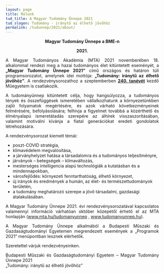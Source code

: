 ```yaml
---
layout: page
title: Rólunk
tud_title: A Magyar Tudomány Ünnepe 2021
tud_slogen: Tudomány - iránytű az élhető jövőhöz
permalink: /tudunnep/2021/about/
---
```


<p style="text-align: center; font-weight:bold;">Magyar Tudomány Ünnepe a BME-n</p>

<p style="text-align: center; font-weight:bold;">2021.</p>

<p style="text-align: justify">A Magyar Tudományos Akadémia (MTA) 2021 novemberében 18. alkalommal rendezi meg a hazai tudományos élet kitüntetett eseményét, a <b>„Magyar Tudomány Ünnepe 2021”</b> című országos és határon túli programsorozatot, amelynek idei mottója: <b>„Tudomány: iránytű az élhető jövőhöz”</b>. A rendezvénysorozathoz a szeptemberben <a href="http://www.bme.hu/hirek/20210903/Az_oktatas_a_kutatas_es_az_ujito_innovacio_egyszerre_jelen_van_egyetemunkon" target="_blank" ><b>240. tanévét</b></a> kezdő Műegyetem is csatlakozik. </p>

<p style="text-align: justify">A tudományünnep kitüntetett célja, hogy hangsúlyozza, a tudományos tények és összefüggések ismeretében vállalkozhatunk a környezetünkben zajló folyamatok megértésére, és azok várható következményeinek felmérésére, befolyásolására; felhívja a figyelmet továbbá a közérthető és élményalapú ismeretátadás szerepére az álhírek visszaszorításában, valamint motiválni kívánja a fiatal generációkat eredeti gondolatok létrehozására.</p>

A rendezvénysorozat kiemelt témái:
-	poszt-COVID stratégia,
-	klímavédelem megvalósítása,
-	a járványhelyzet hatása a társadalomra és a tudományos teljesítményre,
-	járványok – betegségek – klímaváltozás,
-	mesterséges intelligencia alapú technológiák a kutatásban és a mindennapokban,
-	városfejlődés: környezeti fenntarthatóság, élhető környezet,
-	új irányok és eredmények a humán, az élet- és természettudományok területén,
-	a tudomány meghatározó szerepe a jövő társadalmi, gazdasági átalakulásában.

<p style="text-align: justify">A Magyar Tudomány Ünnepe 2021. évi rendezvénysorozatával kapcsolatos valamennyi információ várhatóan október közepétől érhető el az MTA honlapján (<a href="http://www.mta.hu/tudomanyunnep" target="_blank">www.mta.hu/tudomanyunnep</a> , <a href="http://www.tudomanyunnep.hu" target="_blank">www.tudomanyunnep.hu</a>).</p>

<p style="text-align: justify">A Magyar Tudomány Ünnepe alkalmából a Budapesti Műszaki és Gazdaságtudományi Egyetemen megrendezett események a „Programok 2021” menüpontban lesznek elérhetők.</p>

<p style="text-align: justify">Szeretettel várjuk rendezvényeinken.</p>

<p style="text-align: justify">Budapesti Műszaki és Gazdaságtudományi Egyetem – Magyar Tudomány Ünnepe 2021<br>„Tudomány: iránytű az élhető jövőhöz”</p>